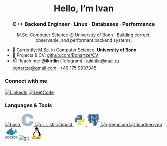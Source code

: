 <h1 align="center">Hello, I’m Ivan</h1>
<h3 align="center">C++ Backend Engineer · Linux · Databases · Performance</h3>

<p align="center">
  M.Sc. Computer Science @ University of Bonn · Building correct, observable, and performant backend systems.
</p>

<ul>
  <li>🔭 Currently: M.Sc. in Computer Science, <b>University of Bonn</b></li>
  <li>📁 Projects & CV: <a href="https://github.com/Bonartze/CV" target="_blank">github.com/Bonartze/CV</a></li>
  <li>📫 Reach me: <b>@ikirilin</b> (Telegram) · <a href="mailto:iokirilin@mail.ru">iokirilin@mail.ru</a> · <a href="mailto:bonartze@gmail.com">bonartze@gmail.com</a> · +49 175 9937345</li>
</ul>

<h3 align="left">Connect with me</h3>
<p align="left">
  <a href="https://www.linkedin.com/in/ivan-kirilin-80a234321" target="_blank" rel="noreferrer" title="LinkedIn">
    <img align="center" src="https://raw.githubusercontent.com/rahuldkjain/github-profile-readme-generator/master/src/images/icons/Social/linked-in-alt.svg" alt="LinkedIn" height="30" width="40" />
  </a>
  <a href="https://leetcode.com/u/bonart/" target="_blank" rel="noreferrer" title="LeetCode">
    <img align="center" src="https://raw.githubusercontent.com/rahuldkjain/github-profile-readme-generator/master/src/images/icons/Social/leet-code.svg" alt="LeetCode" height="30" width="40" />
  </a>
</p>

<h3 align="left">Languages & Tools</h3>
<p align="left">
  <a href="https://www.gnu.org/software/bash/" target="_blank" rel="noreferrer" title="Bash">
    <img src="https://www.vectorlogo.zone/logos/gnu_bash/gnu_bash-icon.svg" alt="bash" width="40" height="40"/>
  </a>
  <a href="https://isocpp.org/" target="_blank" rel="noreferrer" title="C">
    <img src="https://raw.githubusercontent.com/devicons/devicon/master/icons/c/c-original.svg" alt="c" width="40" height="40"/>
  </a>
  <a href="https://isocpp.org/" target="_blank" rel="noreferrer" title="C++ / STL">
    <img src="https://raw.githubusercontent.com/isocpp/logos/master/cpp_logo.png" alt="c++ stl" width="40" height="40"/>
  </a>
  <a href="https://www.boost.org/" target="_blank" rel="noreferrer" title="Boost C++ Libraries">
    <img src="https://www.vectorlogo.zone/logos/boost/boost-icon.svg" alt="boost" width="40" height="40"/>
  </a>
  <a href="https://www.python.org" target="_blank" rel="noreferrer" title="Python">
    <img src="https://raw.githubusercontent.com/devicons/devicon/master/icons/python/python-original.svg" alt="python" width="40" height="40"/>
  </a>
  <a href="https://www.postgresql.org/" target="_blank" rel="noreferrer" title="PostgreSQL">
    <img src="https://raw.githubusercontent.com/devicons/devicon/master/icons/postgresql/postgresql-original.svg" alt="postgresql" width="40" height="40"/>
  </a>
  <a href="https://greenplum.org/" target="_blank" rel="noreferrer" title="Greenplum">
    <img src="https://www.vectorlogo.zone/logos/greenplum/greenplum-ar21.svg" alt="greenplum" width="40" height="40"/>
  </a>
  <a href="https://github.com/cloudberrydb/cloudberrydb" target="_blank" rel="noreferrer" title="CloudberryDB">
    <img src="https://raw.githubusercontent.com/cloudberrydb/cloudberrydb/main/docs/images/cbdb-logo.svg" alt="cloudberrydb" width="40" height="40"/>
  </a>
  <a href="https://www.docker.com/" target="_blank" rel="noreferrer" title="Docker">
    <img src="https://raw.githubusercontent.com/devicons/devicon/master/icons/docker/docker-original-wordmark.svg" alt="docker" width="40" height="40"/>
  </a>
  <a href="https://git-scm.com/" target="_blank" rel="noreferrer" title="Git">
    <img src="https://www.vectorlogo.zone/logos/git-scm/git-scm-icon.svg" alt="git" width="40" height="40"/>
  </a>
  <a href="https://www.kernel.org/" target="_blank" rel="noreferrer" title="Linux">
    <img src="https://raw.githubusercontent.com/devicons/devicon/master/icons/linux/linux-original.svg" alt="linux" width="40" height="40"/>
  </a>
</p>
